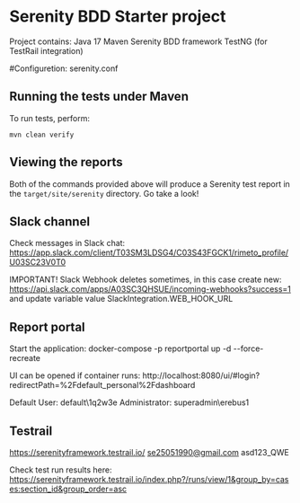 # Serenity BDD Starter project

Project contains:
Java 17
Maven
Serenity BDD framework
TestNG (for TestRail integration)

#Configuretion:
serenity.conf


## Running the tests under Maven
To run tests, perform:

    mvn clean verify

## Viewing the reports

Both of the commands provided above will produce a Serenity test report in the `target/site/serenity` directory. Go take a look!

## Slack channel

Check messages in Slack chat:
https://app.slack.com/client/T03SM3LDSG4/C03S43FGCK1/rimeto_profile/U03SC23V0T0

IMPORTANT!
Slack Webhook deletes sometimes, in this case create new:
https://api.slack.com/apps/A03SC3QHSUE/incoming-webhooks?success=1
and update variable value SlackIntegration.WEB_HOOK_URL

## Report portal

Start the application:
docker-compose -p reportportal up -d --force-recreate

UI can be opened if container runs:
http://localhost:8080/ui/#login?redirectPath=%2Fdefault_personal%2Fdashboard

Default User: default\1q2w3e
Administrator: superadmin\erebus1

## Testrail

https://serenityframework.testrail.io/
se25051990@gmail.com
asd123_QWE

Check test run results here:
https://serenityframework.testrail.io/index.php?/runs/view/1&group_by=cases:section_id&group_order=asc